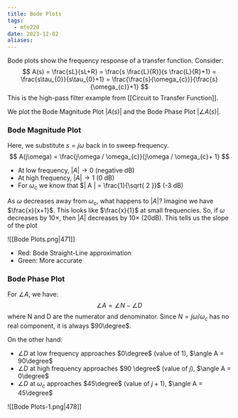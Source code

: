 ```yaml
---
title: Bode Plots
tags:
  - mte220
date: 2023-12-02
aliases:
---
```

Bode plots show the frequency response of a transfer function. Consider:
$$
A(s) = \frac{sL}{sL+R} = \frac{s \frac{L}{R}}{s \frac{L}{R}+1} = \frac{s\tau_{0}}{s\tau_{0}+1} = \frac{\frac{s}{\omega_{c}}}{\frac{s}{\omega_{c}}+1}
$$
This is the high-pass filter example from [[Circuit to Transfer Function]].

We plot the Bode Magnitude Plot $| A(s) |$ and the Bode Phase Plot $| \angle A(s) |$.

### Bode Magnitude Plot
Here, we substitute $s=j\omega$ back in to sweep frequency. 
$$
A(j\omega) = \frac{j\omega / \omega_{c}}{j\omega / \omega_{c}+ 1}
$$
- At low frequency, $| A | \to 0$ (negative dB)
- At high frequency, $| A | \to 1$ (0 dB)
- For $\omega_{c}$ we know that $| A | = \frac{1}{\sqrt{ 2 }}$ (-3 dB)

As $\omega$ decreases away from $\omega_{c}$, what happens to $| A |$? Imagine we have $\frac{x}{x+1}$. This looks like $\frac{x}{1}$ at small frequencies. So, if $\omega$ decreases by $10\times$, then $| A |$ decreases by $10\times$ (20dB). This tells us the slope of the plot

![[Bode Plots.png|471]]

- Red: Bode Straight-Line approximation
- Green: More accurate
### Bode Phase Plot
For $\angle A$, we have:
$$
\angle A = \angle N - \angle D
$$
where N and D are the numerator and denominator. Since $N = j \omega / \omega_{c}$ has no real component, it is always $90\degree$.

On the other hand:
- $\angle D$ at low frequency approaches $0\degree$ (value of $1$), $\angle A = 90\degree$
- $\angle D$ at high frequency approaches $90 \degree$ (value of $j$), $\angle A = 0\degree$
- $\angle D$ at $\omega_{c}$ approaches $45\degree$ (value of $j+1$), $\angle A = 45\degree$

![[Bode Plots-1.png|478]]